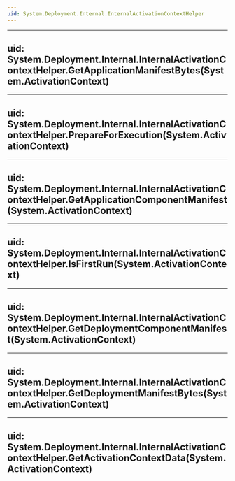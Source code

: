 ```yaml
---
uid: System.Deployment.Internal.InternalActivationContextHelper
---
```


---
uid: System.Deployment.Internal.InternalActivationContextHelper.GetApplicationManifestBytes(System.ActivationContext)
---

---
uid: System.Deployment.Internal.InternalActivationContextHelper.PrepareForExecution(System.ActivationContext)
---

---
uid: System.Deployment.Internal.InternalActivationContextHelper.GetApplicationComponentManifest(System.ActivationContext)
---

---
uid: System.Deployment.Internal.InternalActivationContextHelper.IsFirstRun(System.ActivationContext)
---

---
uid: System.Deployment.Internal.InternalActivationContextHelper.GetDeploymentComponentManifest(System.ActivationContext)
---

---
uid: System.Deployment.Internal.InternalActivationContextHelper.GetDeploymentManifestBytes(System.ActivationContext)
---

---
uid: System.Deployment.Internal.InternalActivationContextHelper.GetActivationContextData(System.ActivationContext)
---
